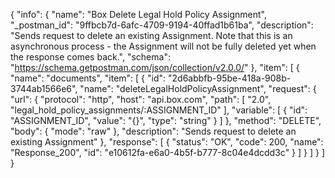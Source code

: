 {
  "info": {
    "name": "Box Delete Legal Hold Policy Assignment",
    "_postman_id": "9ffbcb7d-6afc-4709-9194-40ffad1b61ba",
    "description": "Sends request to delete an existing Assignment. Note that this is an asynchronous process - the Assignment will not be fully deleted yet when the response comes back.",
    "schema": "https://schema.getpostman.com/json/collection/v2.0.0/"
  },
  "item": [
    {
      "name": "documents",
      "item": [
        {
          "id": "2d6abbfb-95be-418a-908b-3744ab1566e6",
          "name": "deleteLegalHoldPolicyAssignment",
          "request": {
            "url": {
              "protocol": "http",
              "host": "api.box.com",
              "path": [
                "2.0",
                "legal_hold_policy_assignments/:ASSIGNMENT_ID"
              ],
              "variable": [
                {
                  "id": "ASSIGNMENT_ID",
                  "value": "{}",
                  "type": "string"
                }
              ]
            },
            "method": "DELETE",
            "body": {
              "mode": "raw"
            },
            "description": "Sends request to delete an existing Assignment"
          },
          "response": [
            {
              "status": "OK",
              "code": 200,
              "name": "Response_200",
              "id": "e10612fa-e6a0-4b5f-b777-8c04e4dcdd3c"
            }
          ]
        }
      ]
    }
  ]
}
